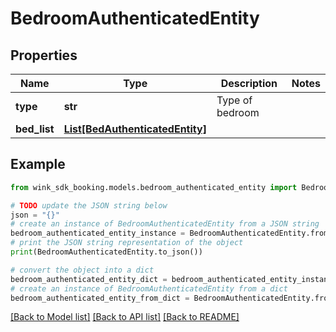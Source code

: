 # BedroomAuthenticatedEntity


## Properties

Name | Type | Description | Notes
------------ | ------------- | ------------- | -------------
**type** | **str** | Type of bedroom | 
**bed_list** | [**List[BedAuthenticatedEntity]**](BedAuthenticatedEntity.md) |  | 

## Example

```python
from wink_sdk_booking.models.bedroom_authenticated_entity import BedroomAuthenticatedEntity

# TODO update the JSON string below
json = "{}"
# create an instance of BedroomAuthenticatedEntity from a JSON string
bedroom_authenticated_entity_instance = BedroomAuthenticatedEntity.from_json(json)
# print the JSON string representation of the object
print(BedroomAuthenticatedEntity.to_json())

# convert the object into a dict
bedroom_authenticated_entity_dict = bedroom_authenticated_entity_instance.to_dict()
# create an instance of BedroomAuthenticatedEntity from a dict
bedroom_authenticated_entity_from_dict = BedroomAuthenticatedEntity.from_dict(bedroom_authenticated_entity_dict)
```
[[Back to Model list]](../README.md#documentation-for-models) [[Back to API list]](../README.md#documentation-for-api-endpoints) [[Back to README]](../README.md)


